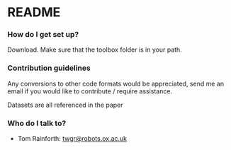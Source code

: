 # README #

### How do I get set up? ###

Download.  Make sure that the toolbox folder is in your path.

### Contribution guidelines ###

Any conversions to other code formats would be appreciated, send me an email if you would like to contribute / require assistance.

Datasets are all referenced in the paper

### Who do I talk to? ###

* Tom Rainforth: twgr@robots.ox.ac.uk